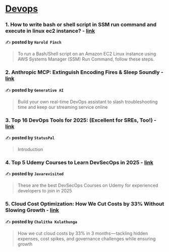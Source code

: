 
<h1><a href=https://medium.com/tag/devops/recommended target="_blank" rel="noopener noreferrer">Devops</a></h1>
<h3>1. How to write bash or shell script in SSM run command and execute in linux ec2 instance? - <a href="https://medium.com/@haroldfinch01/how-to-write-bash-or-shell-script-in-ssm-run-command-and-execute-in-linux-ec2-instance-35e1d6e83fae" target="_blank" rel="noopener noreferrer">link</a></h3>

✍️ **posted by `Harold Finch`**

<blockquote>To run a Bash/Shell script on an Amazon EC2 Linux instance using AWS Systems Manager (SSM) Run Command, follow these steps.</blockquote>

<h3>2. Anthropic MCP: Extinguish Encoding Fires & Sleep Soundly - <a href="https://medium.com/generative-ai/anthropic-mcp-extinguish-encoding-fires-sleep-soundly-dedab6dc182b" target="_blank" rel="noopener noreferrer">link</a></h3>

✍️ **posted by `Generative AI`**

<blockquote>Build your own real-time DevOps assistant to slash troubleshooting time and keep our streaming service online</blockquote>

<h3>3. Top 16 DevOps Tools for 2025: (Excellent for SREs, Too!) - <a href="https://medium.com/statuspal/top-16-devops-tools-for-2025-excellent-for-sres-too-c05cce8d648e" target="_blank" rel="noopener noreferrer">link</a></h3>

✍️ **posted by `StatusPal`**

<blockquote>Introduction</blockquote>

<h3>4. Top 5 Udemy Courses to Learn DevSecOps in 2025 - <a href="https://medium.com/javarevisited/top-5-udemy-courses-to-learn-devsecops-in-2025-7507e90bdf7b" target="_blank" rel="noopener noreferrer">link</a></h3>

✍️ **posted by `Javarevisited`**

<blockquote>These are the best DevSecOps Courses on Udemy for experienced developers to join in 2025</blockquote>

<h3>5. Cloud Cost Optimization: How We Cut Costs by 33% Without Slowing Growth - <a href="https://medium.com/@chaliyarc/cloud-cost-optimization-how-we-cut-costs-by-33-without-slowing-growth-bcb613c2bb68" target="_blank" rel="noopener noreferrer">link</a></h3>

✍️ **posted by `Chalitha Kulathunga`**

<blockquote>How we cut cloud costs by 33% in 3 months — tackling hidden expenses, cost spikes, and governance challenges while ensuring growth</blockquote>

